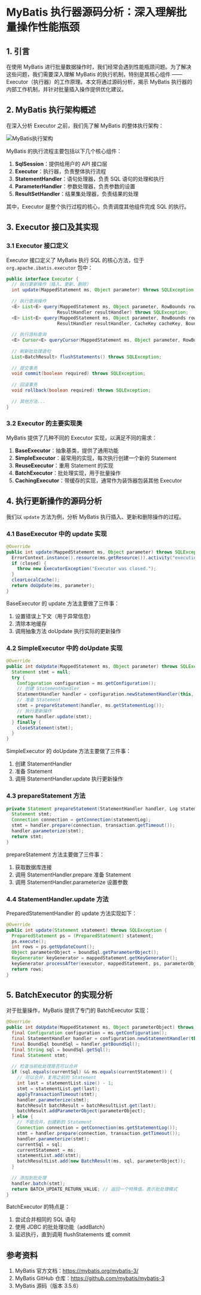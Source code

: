 # MyBatis 执行器源码分析：深入理解批量操作性能瓶颈

## 1. 引言

在使用 MyBatis 进行批量数据操作时，我们经常会遇到性能瓶颈问题。为了解决这些问题，我们需要深入理解 MyBatis 的执行机制，特别是其核心组件 —— Executor（执行器）的工作原理。本文将通过源码分析，揭示 MyBatis 执行器的内部工作机制，并针对批量插入操作提供优化建议。

## 2. MyBatis 执行架构概述

在深入分析 Executor 之前，我们先了解 MyBatis 的整体执行架构：

![MyBatis执行架构](https://mybatis.org/images/mybatis-logo.png)

MyBatis 的执行流程主要包括以下几个核心组件：

1. **SqlSession**：提供给用户的 API 接口层
2. **Executor**：执行器，负责整体执行流程
3. **StatementHandler**：语句处理器，负责 SQL 语句的处理和执行
4. **ParameterHandler**：参数处理器，负责参数的设置
5. **ResultSetHandler**：结果集处理器，负责结果的处理

其中，Executor 是整个执行过程的核心，负责调度其他组件完成 SQL 的执行。

## 3. Executor 接口及其实现

### 3.1 Executor 接口定义

Executor 接口定义了 MyBatis 执行 SQL 的核心方法，位于 `org.apache.ibatis.executor` 包中：

```java
public interface Executor {
  // 执行更新操作（插入、更新、删除）
  int update(MappedStatement ms, Object parameter) throws SQLException;
  
  // 执行查询操作
  <E> List<E> query(MappedStatement ms, Object parameter, RowBounds rowBounds, 
                   ResultHandler resultHandler) throws SQLException;
  <E> List<E> query(MappedStatement ms, Object parameter, RowBounds rowBounds, 
                   ResultHandler resultHandler, CacheKey cacheKey, BoundSql boundSql) throws SQLException;
  
  // 执行游标查询
  <E> Cursor<E> queryCursor(MappedStatement ms, Object parameter, RowBounds rowBounds) throws SQLException;
  
  // 刷新批处理语句
  List<BatchResult> flushStatements() throws SQLException;
  
  // 提交事务
  void commit(boolean required) throws SQLException;
  
  // 回滚事务
  void rollback(boolean required) throws SQLException;
  
  // 其他方法...
}
```

### 3.2 Executor 的主要实现类

MyBatis 提供了几种不同的 Executor 实现，以满足不同的需求：

1. **BaseExecutor**：抽象基类，提供了通用功能
2. **SimpleExecutor**：最常用的实现，每次执行创建一个新的 Statement
3. **ReuseExecutor**：重用 Statement 的实现
4. **BatchExecutor**：批处理实现，用于批量操作
5. **CachingExecutor**：带缓存的实现，通常作为装饰器包装其他 Executor

## 4. 执行更新操作的源码分析

我们以 `update` 方法为例，分析 MyBatis 执行插入、更新和删除操作的过程。

### 4.1 BaseExecutor 中的 update 实现

```java
@Override
public int update(MappedStatement ms, Object parameter) throws SQLException {
  ErrorContext.instance().resource(ms.getResource()).activity("executing an update").object(ms.getId());
  if (closed) {
    throw new ExecutorException("Executor was closed.");
  }
  clearLocalCache();
  return doUpdate(ms, parameter);
}
```

BaseExecutor 的 update 方法主要做了三件事：
1. 设置错误上下文（用于异常信息）
2. 清除本地缓存
3. 调用抽象方法 doUpdate 执行实际的更新操作

### 4.2 SimpleExecutor 中的 doUpdate 实现

```java
@Override
public int doUpdate(MappedStatement ms, Object parameter) throws SQLException {
  Statement stmt = null;
  try {
    Configuration configuration = ms.getConfiguration();
    // 创建 StatementHandler
    StatementHandler handler = configuration.newStatementHandler(this, ms, parameter, RowBounds.DEFAULT, null, null);
    // 准备 Statement
    stmt = prepareStatement(handler, ms.getStatementLog());
    // 执行更新操作
    return handler.update(stmt);
  } finally {
    closeStatement(stmt);
  }
}
```

SimpleExecutor 的 doUpdate 方法主要做了三件事：
1. 创建 StatementHandler
2. 准备 Statement
3. 调用 StatementHandler.update 执行更新操作

### 4.3 prepareStatement 方法

```java
private Statement prepareStatement(StatementHandler handler, Log statementLog) throws SQLException {
  Statement stmt;
  Connection connection = getConnection(statementLog);
  stmt = handler.prepare(connection, transaction.getTimeout());
  handler.parameterize(stmt);
  return stmt;
}
```

prepareStatement 方法主要做了三件事：
1. 获取数据库连接
2. 调用 StatementHandler.prepare 准备 Statement
3. 调用 StatementHandler.parameterize 设置参数

### 4.4 StatementHandler.update 方法

PreparedStatementHandler 的 update 方法实现如下：

```java
@Override
public int update(Statement statement) throws SQLException {
  PreparedStatement ps = (PreparedStatement) statement;
  ps.execute();
  int rows = ps.getUpdateCount();
  Object parameterObject = boundSql.getParameterObject();
  KeyGenerator keyGenerator = mappedStatement.getKeyGenerator();
  keyGenerator.processAfter(executor, mappedStatement, ps, parameterObject);
  return rows;
}
```

## 5. BatchExecutor 的实现分析

对于批量操作，MyBatis 提供了专门的 BatchExecutor 实现：

```java
@Override
public int doUpdate(MappedStatement ms, Object parameterObject) throws SQLException {
  final Configuration configuration = ms.getConfiguration();
  final StatementHandler handler = configuration.newStatementHandler(this, ms, parameterObject, RowBounds.DEFAULT, null, null);
  final BoundSql boundSql = handler.getBoundSql();
  final String sql = boundSql.getSql();
  final Statement stmt;
  
  // 检查当前批处理是否可以合并
  if (sql.equals(currentSql) && ms.equals(currentStatement)) {
    // 可以合并，复用之前的 Statement
    int last = statementList.size() - 1;
    stmt = statementList.get(last);
    applyTransactionTimeout(stmt);
    handler.parameterize(stmt);
    BatchResult batchResult = batchResultList.get(last);
    batchResult.addParameterObject(parameterObject);
  } else {
    // 不能合并，创建新的 Statement
    Connection connection = getConnection(ms.getStatementLog());
    stmt = handler.prepare(connection, transaction.getTimeout());
    handler.parameterize(stmt);
    currentSql = sql;
    currentStatement = ms;
    statementList.add(stmt);
    batchResultList.add(new BatchResult(ms, sql, parameterObject));
  }
  
  // 添加到批处理
  handler.batch(stmt);
  return BATCH_UPDATE_RETURN_VALUE; // 返回一个特殊值，表示批处理模式
}
```

BatchExecutor 的特点是：
1. 尝试合并相同的 SQL 语句
2. 使用 JDBC 的批处理功能（addBatch）
3. 延迟执行，直到调用 flushStatements 或 commit


## 参考资料

1. MyBatis 官方文档：https://mybatis.org/mybatis-3/
2. MyBatis GitHub 仓库：https://github.com/mybatis/mybatis-3
3. MyBatis 源码（版本 3.5.6）
